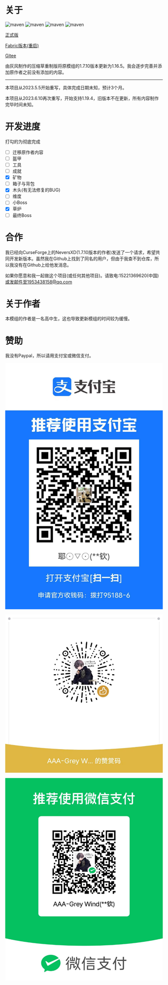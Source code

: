 # 关于

![maven](https://img.shields.io/badge/License-AGPL--3.0-red) ![maven](https://img.shields.io/github/last-commit/Grey-Wind/CompressedGrassReborn-Forge) ![maven](https://img.shields.io/github/release-date/Grey-Wind/CompressedGrassReborn-Forge) ![maven](https://img.shields.io/github/license/Grey-Wind/CompressedGrassReborn-Forge)

[正式版](https://github.com/Adenx0/Compressed_Grass_Reborn/releases)

[Fabric版本(重启)](https://github.com/Adenx0/CompressedGrassReborn-Fabric)

[Gitee](https://gitee.com/adenx/compressed-grass-reborn)

由灰风制作的压缩草重制版将原模组的1.7.10版本更新为1.16.5。我会逐步完善并添加原作者之前没有添加的内容。

---

本项目从2023.5.5开始重写，具体完成日期未知，预计3个月。

本项目从2023.6.10再次重写，开始支持1.19.4，旧版本不在更新，所有内容制作完毕时间未知。

# 开发进度

打勾的为彻底完成

* [ ] 迁移原作者内容
* [ ] 盔甲
* [ ] 工具
* [ ] 成就
* [x] 矿物
* [ ] 箱子与背包
* [x] 木头(有无法修复的BUG)
* [ ] 维度
* [ ] 小Boss
* [x] 草炉
* [ ] 最终Boss

# 合作

我已经向CurseForge上的NeversXD(1.7.10版本的作者)发送了一个请求，希望共同开发新版本。虽然我在Github上找到了同名的用户，但由于我查不到仓库，所以我没有在Github上给他发消息。

如果你愿意和我一起做这个项目(或任何其他项目)。请致电:15221369620(中国)或发邮件至1953438158@qq.com

# 关于作者

本模组的作者是一名高中生，这也导致更新模组的时间较为缓慢。

# 赞助

我没有Paypal，所以请用支付宝或微信支付。

![8e5892c67c6d87da5dc57b66735ea83](./README_CN.assets/8e5892c67c6d87da5dc57b66735ea83-1691637888881-3.jpg)

![e2cc398d9f2396808d6a8a832c1bacd](./README_CN.assets/e2cc398d9f2396808d6a8a832c1bacd-1691637926643-5.jpg)

![c6ced12b7f725785b67e6a6425c4ab0](./README_CN.assets/c6ced12b7f725785b67e6a6425c4ab0.jpg)
